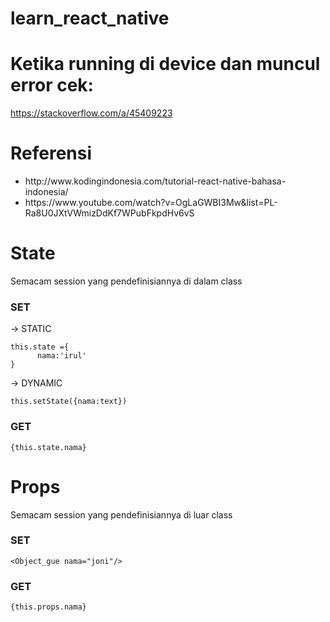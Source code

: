# learn_react_native

# Ketika running di device dan muncul error cek:
https://stackoverflow.com/a/45409223

# Referensi
<ul>
      <li>http://www.kodingindonesia.com/tutorial-react-native-bahasa-indonesia/</li>
      <li>https://www.youtube.com/watch?v=OgLaGWBI3Mw&list=PL-Ra8U0JXtVWmizDdKf7WPubFkpdHv6vS</li>
</ul>


# State
Semacam session yang pendefinisiannya di dalam class

<h3>SET</h3>

-> STATIC
```
this.state ={
      nama:'irul'
}
```

-> DYNAMIC
```
this.setState({nama:text})
```

<h3>GET</h3>

```
{this.state.nama}
```

# Props 
Semacam session yang pendefinisiannya di luar class

<h3>SET</h3>

```
<Object_gue nama="joni"/>
```
<h3>GET</h3>

```
{this.props.nama}
```
